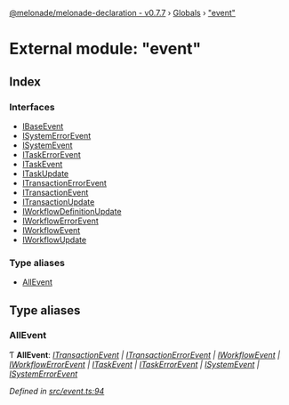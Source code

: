 [@melonade/melonade-declaration - v0.7.7](../README.md) › [Globals](../globals.md) › ["event"](_event_.md)

# External module: "event"

## Index

### Interfaces

* [IBaseEvent](../interfaces/_event_.ibaseevent.md)
* [ISystemErrorEvent](../interfaces/_event_.isystemerrorevent.md)
* [ISystemEvent](../interfaces/_event_.isystemevent.md)
* [ITaskErrorEvent](../interfaces/_event_.itaskerrorevent.md)
* [ITaskEvent](../interfaces/_event_.itaskevent.md)
* [ITaskUpdate](../interfaces/_event_.itaskupdate.md)
* [ITransactionErrorEvent](../interfaces/_event_.itransactionerrorevent.md)
* [ITransactionEvent](../interfaces/_event_.itransactionevent.md)
* [ITransactionUpdate](../interfaces/_event_.itransactionupdate.md)
* [IWorkflowDefinitionUpdate](../interfaces/_event_.iworkflowdefinitionupdate.md)
* [IWorkflowErrorEvent](../interfaces/_event_.iworkflowerrorevent.md)
* [IWorkflowEvent](../interfaces/_event_.iworkflowevent.md)
* [IWorkflowUpdate](../interfaces/_event_.iworkflowupdate.md)

### Type aliases

* [AllEvent](_event_.md#allevent)

## Type aliases

###  AllEvent

Ƭ **AllEvent**: *[ITransactionEvent](../interfaces/_event_.itransactionevent.md) | [ITransactionErrorEvent](../interfaces/_event_.itransactionerrorevent.md) | [IWorkflowEvent](../interfaces/_event_.iworkflowevent.md) | [IWorkflowErrorEvent](../interfaces/_event_.iworkflowerrorevent.md) | [ITaskEvent](../interfaces/_event_.itaskevent.md) | [ITaskErrorEvent](../interfaces/_event_.itaskerrorevent.md) | [ISystemEvent](../interfaces/_event_.isystemevent.md) | [ISystemErrorEvent](../interfaces/_event_.isystemerrorevent.md)*

*Defined in [src/event.ts:94](https://github.com/devit-tel/melonade-declaration/blob/43597e6/src/event.ts#L94)*
